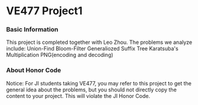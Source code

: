 # VE477 Project1
### Basic Information
This project is completed together with Leo Zhou.
The problems we analyze include:
Union-Find
Bloom-Filter
Generaliozed Suffix Tree
Karatsuba's Multiplication
PNG(encoding and decoding)

### About Honor Code
Notice: For JI students taking VE477, you may refer to this project to get the general idea about the problems, but you should not directly copy the content to your project.
This will violate the JI Honor Code.
